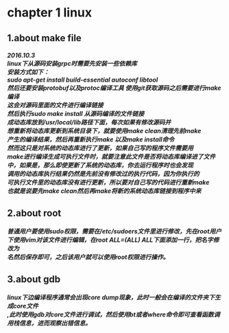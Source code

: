 <h1>
chapter 1 linux
<h2>
1.about make file
<h5>
2016.10.3 <br/>
linux下从源码安装grpc时需要先安装一些依赖库<br/>
安装方式如下：<br/>
sudo apt-get install build-essential autoconf libtool<br/>
然后还要安装protobuf以及protoc编译工具
使用git获取源码之后需要进行make编译<br/>
这会对源码里面的文件进行编译链接<br/>
然后执行sudo make install 从源码编译的文件链接<br/>
成动态库放到/usr/local/lib路径下面，每次如果有修改源码并<br/>
想重新将动态库更新到系统目录下，就要使用make clean清理先前make<br/>
产生的编译结果，然后再重新执行make 以及make install命令<br/>
然而这只是对系统的动态库进行了更新，如果自己写的程序文件需要用<br/>
make进行编译生成可执行文件时，就要注意此文件是否将动态库编译进了文件<br/>
中，如果是，那么即使更新了系统的动态库，你去运行程序时也会发现<br/>
调用的动态库执行结果仍然是先前没有修改过的执行代码，因为你执行的<br/>
可执行文件里的动态库没有进行更新，所以要对自己写的代码进行重新make<br/>
也就是说要先make clean然后再make将新的系统动态库链接到程序中来<br/>
<h2>
2.about root 
<h5>
普通用户要使用sudo权限，需要在/etc/sudoers文件里进行修改，先在root用户<br/>
下使用vim对该文件进行编辑，在root ALL=(ALL)  ALL下面添加一行，把名字修改为<br/>
名然后保存即可，之后该用户就可以使用root权限进行操作。<br/>
<h2>
3.about gdb
<h5>
linux下边编译程序通常会出现core dump现象，此时一般会在编译的文件夹下生成core文件<br/>
,此时使用gdb对core文件进行调试，然后使用bt或者where命令即可查看函数调用栈信息，进而观察出错信息。<br/>

